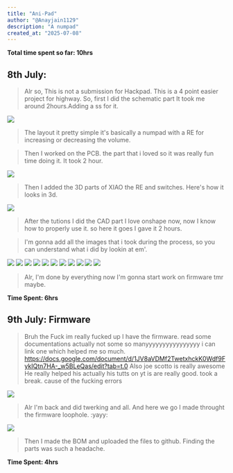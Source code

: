 ```yaml
---
title: "Ani-Pad"
author: "@Anayjain1129"
description: "A numpad"
created_at: "2025-07-08"
---
```


**Total time spent so far: 10hrs**

## 8th July:
>Alr so, This is not a submission for Hackpad.
>This is a 4 point easier project for highway.
>So, first I did the schematic part It took me around 2hours.Adding a ss for it.

![](/images/sch.png)

>The layout it pretty simple it's basically a numpad with a RE for increasing or decreasing the volume.

>Then I worked on the PCB.
>the part that i loved so it was really fun time doing it. It took 2 hour.

![](/images/pcb.png)

>Then I added the 3D parts of XIAO the RE and switches. Here's how it looks in 3d.

![](/images/3d_pcb.png)

>After the tutions I did the CAD part I love onshape now, now I know how to properly use it. so here it goes I gave it 2 hours.

>I'm gonna add all the images that i took during the process, so you can understand what i did by lookin at em'.

![](/images/0.png)
![](/images/1.png)
![](/images/2.png)
![](/images/3.png)
![](/images/4.png)
![](/images/5.png)
![](/images/6.png)
![](/images/7.png)
![](/images/8.png)
![](/images/9.png)
![](/images/10.png)

>Alr, I'm done by everything now I'm gonna start work on firmware tmr maybe.

**Time Spent: 6hrs**

## 9th July: Firmware
>Bruh the Fuck im really fucked up I have the firmware.
>read some documentations actually not some so manyyyyyyyyyyyyyyyy i can link one which helped me so much. https://docs.google.com/document/d/1JV8aVDMf2TwetxhckK0Wdf9FykIQtn7HA-_w5BLeQas/edit?tab=t.0
>Also joe scotto is really awesome He really helped his actually his tutts on yt is are really good.
>took a break. cause of the fucking errors

![](/images/image.png)

>Alr I'm back and did twerking and all.
>And here we go I made throught the firmware loophole. :yayy:

![](/images/firmware.png)

> Then I made the BOM and uploaded the files to github.
>Finding the parts was such a headache.

**Time Spent: 4hrs**
